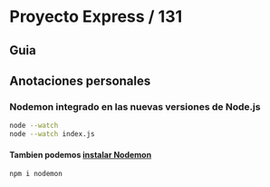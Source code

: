 # Proyecto Express / 131

## Guia


## Anotaciones personales
### Nodemon integrado en las nuevas versiones de Node.js
```sh
node --watch
node --watch index.js
```

#### Tambien podemos [instalar Nodemon](https://www.npmjs.com/package/nodemon)
```sh
npm i nodemon
```